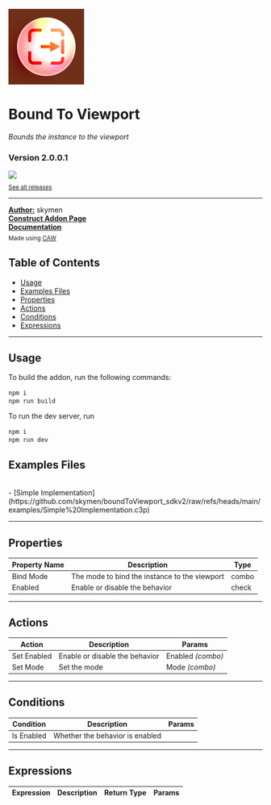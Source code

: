 <img src="./examples/cover.webp" width="150" /><br>
# Bound To Viewport
<i>Bounds the instance to the viewport</i> <br>
### Version 2.0.0.1

[<img src="https://placehold.co/200x50/4493f8/FFF?text=Download&font=montserrat" width="200"/>](https://github.com/skymen/boundToViewport_sdkv2/releases/download/skymen_BoundToViewport-2.0.0.1.c3addon/skymen_BoundToViewport-2.0.0.1.c3addon)
<br>
<sub> [See all releases](https://github.com/skymen/boundToViewport_sdkv2/releases) </sub> <br>

---
<b><u>Author:</u></b> skymen <br>
<b>[Construct Addon Page](https://www.construct.net/en/make-games/addons/544/bound-viewport)</b>  <br>
<b>[Documentation](https://www.construct.net/en/make-games/addons/544/bound-viewport/documentation)</b>  <br>
<sub>Made using [CAW](https://marketplace.visualstudio.com/items?itemName=skymen.caw) </sub><br>

## Table of Contents
- [Usage](#usage)
- [Examples Files](#examples-files)
- [Properties](#properties)
- [Actions](#actions)
- [Conditions](#conditions)
- [Expressions](#expressions)
---
## Usage
To build the addon, run the following commands:

```
npm i
npm run build
```

To run the dev server, run

```
npm i
npm run dev
```

## Examples Files
</br>
- [Simple Implementation](https://github.com/skymen/boundToViewport_sdkv2/raw/refs/heads/main/examples/Simple%20Implementation.c3p)
</br>

---
## Properties
| Property Name | Description | Type |
| --- | --- | --- |
| Bind Mode | The mode to bind the instance to the viewport | combo |
| Enabled | Enable or disable the behavior | check |


---
## Actions
| Action | Description | Params
| --- | --- | --- |
| Set Enabled | Enable or disable the behavior | Enabled             *(combo)* <br> |
| Set Mode | Set the mode | Mode             *(combo)* <br> |


---
## Conditions
| Condition | Description | Params
| --- | --- | --- |
| Is Enabled | Whether the behavior is enabled |  |


---
## Expressions
| Expression | Description | Return Type | Params
| --- | --- | --- | --- |
